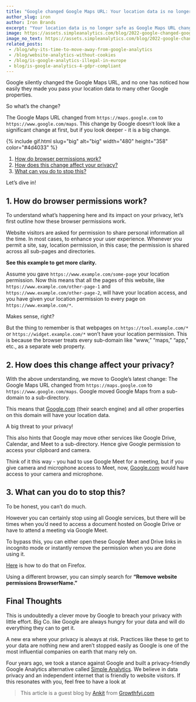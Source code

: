 ```yaml
---
title: "Google changed Google Maps URL: Your location data is no longer safe"
author_slug: iron
author: Iron Brands
excerpt: "Your location data is no longer safe as Google Maps URL changed from being a sub-domain to sub-directory"
image: https://assets.simpleanalytics.com/blog/2022-google-changed-google-maps-url-your-location-data-is-no-longer-safe/social-image-google-changed-google-maps-url.png
image_no_text: https://assets.simpleanalytics.com/blog/2022-google-changed-google-maps-url-your-location-data-is-no-longer-safe/social-image-google-changed-google-maps-url.png
related_posts:
 - /blog/why-its-time-to-move-away-from-google-analytics
 - /blog/website-analytics-without-cookies
 - /blog/is-google-analytics-illegal-in-europe
 - blog/is-google-analytics-4-gdpr-compliant
---
```


Google silently changed the Google Maps URL, and no one has noticed how easily they made you pass your location data to many other Google properties.

So what’s the change?

The Google Maps URL changed from `https://maps.google.com` to `https://www.google.com/maps`. This change by Google doesn’t look like a significant change at first, but if you look deeper - it is a big change.

{% include gif.html slug="big" alt="big" width="480" height="358" color="#4d4033" %}

1.  [How do browser permissions work?](#1-how-do-browser-permissions-work)
2.  [How does this change affect your privacy?](#2-how-does-this-change-affect-your-privacy)
3.  [What can you do to stop this?](#3-what-can-you-do-to-stop-this)

Let’s dive in!

## 1. How do browser permissions work?

To understand what’s happening here and its impact on your privacy, let’s first outline how these browser permissions work.

Website visitors are asked for permission to share personal information all the time. In most cases, to enhance your user experience. Whenever you permit a site, say, location permission, in this case; the permission is shared across all sub-pages and directories.

**See this example to get more clarity.**

Assume you gave `https://www.example.com/some-page` your location permission. Now this means that all the pages of this website, like `https://www.example.com/other-page-1` and `https://www.example.com/other-page-2`, will have your location access, and you have given your location permission to every page on `https://www.example.com/*`.

Makes sense, right?

But the thing to remember is that webpages on `https://tool.example.com/*` or `https://widget.example.com/*` won’t have your location permission. This is because the browser treats every sub-domain like “www,” “maps,” “app,” etc., as a separate web property.

## 2. How does this change affect your privacy?

With the above understanding, we move to Google’s latest change: The Google Maps URL changed from `https://maps.google.com` to `https://www.google.com/maps`. Google moved Google Maps from a sub-domain to a sub-directory.

This means that [Google.com](http://google.com) (their search engine) and all other properties on this domain will have your location data.

A big threat to your privacy!

This also hints that Google may move other services like Google Drive, Calendar, and Meet to a sub-directory. Hence give Google permission to access your clipboard and camera.

Think of it this way - you had to use Google Meet for a meeting, but if you give camera and microphone access to Meet, now, [Google.com](http://google.com) would have access to your camera and microphone.

## 3. What can you do to stop this?

To be honest, you can’t do much.

However you can certainly stop using all Google services, but there will be times when you’d need to access a document hosted on Google Drive or have to attend a meeting via Google Meet.

To bypass this, you can either open these Google Meet and Drive links in incognito mode or instantly remove the permission when you are done using it.

[Here](https://support.mozilla.org/en-US/kb/site-permissions-panel) is how to do that on Firefox.

Using a different browser, you can simply search for **“Remove website permissions BrowserName.”**

## Final Thoughts

This is undoubtedly a clever move by Google to breach your privacy with little effort. Big Co. like Google are always hungry for your data and will do everything they can to get it.

A new era where your privacy is always at risk. Practices like these to get to your data are nothing new and aren’t stopped easily as Google is one of the most influential companies on earth that many rely on.

Four years ago, we took a stance against Google and built a privacy-friendly Google Analytics alternative called [Simple Analytics](https://www.simpleanalytics.com/). We believe in data privacy and an independent internet that is friendly to website visitors. If this resonates with you, feel free to have a look at[](https://simpleanalytics.com/simpleanalytics.com)

> This article is a guest blog by [Ankit](https://twitter.com/Growthfyi) from [Growthfyi.com](https://www.growthfyi.com/)
